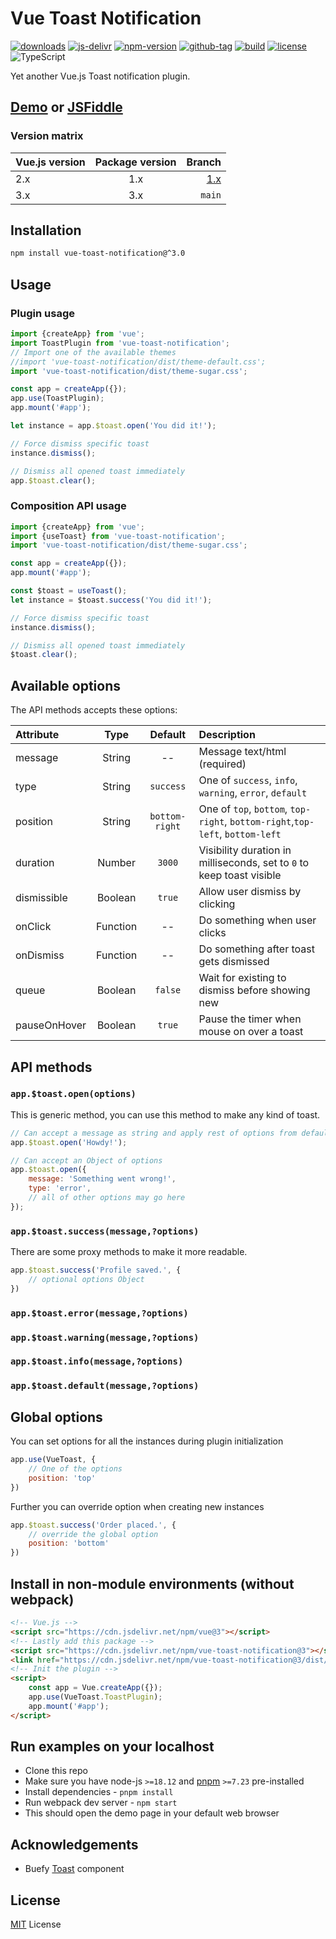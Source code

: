# Vue Toast Notification

[![downloads](https://badgen.net/npm/dt/vue-toast-notification)](https://npm-stat.com/charts.html?package=vue-toast-notification&from=2019-11-01)
[![js-delivr](https://data.jsdelivr.com/v1/package/npm/vue-toast-notification/badge?style=rounded)](https://www.jsdelivr.com/package/npm/vue-toast-notification)
[![npm-version](https://badgen.net/npm/v/vue-toast-notification)](https://www.npmjs.com/package/vue-toast-notification)
[![github-tag](https://badgen.net/github/tag/ankurk91/vue-toast-notification)](https://github.com/ankurk91/vue-toast-notification/tags)
[![build](https://github.com/ankurk91/vue-toast-notification/workflows/build/badge.svg)](https://github.com/ankurk91/vue-toast-notification/actions)
[![license](https://badgen.net/github/license/ankurk91/vue-toast-notification)](https://yarnpkg.com/en/package/vue-toast-notification)
![TypeScript](https://badgen.net/badge/icon/Typed?icon=typescript&label&labelColor=blue&color=555555)

Yet another Vue.js Toast notification plugin.

## [Demo](https://ankurk91.github.io/vue-toast-notification) or [JSFiddle](https://jsfiddle.net/ankurk91/4kqhsavp/)

### Version matrix

| Vue.js version | Package version | Branch        |
| :---           |:---------------:| ---:          | 
| 2.x            |       1.x       | [1.x](https://github.com/ankurk91/vue-toast-notification/tree/v1.x) |
| 3.x            |       3.x       | `main`                                                            |

## Installation

```bash
npm install vue-toast-notification@^3.0
```

## Usage

### Plugin usage

```js
import {createApp} from 'vue';
import ToastPlugin from 'vue-toast-notification';
// Import one of the available themes
//import 'vue-toast-notification/dist/theme-default.css';
import 'vue-toast-notification/dist/theme-sugar.css';

const app = createApp({});
app.use(ToastPlugin);
app.mount('#app');

let instance = app.$toast.open('You did it!');

// Force dismiss specific toast
instance.dismiss();

// Dismiss all opened toast immediately
app.$toast.clear();
```

### Composition API usage

```js
import {createApp} from 'vue';
import {useToast} from 'vue-toast-notification';
import 'vue-toast-notification/dist/theme-sugar.css';

const app = createApp({});
app.mount('#app');

const $toast = useToast();
let instance = $toast.success('You did it!');

// Force dismiss specific toast
instance.dismiss();

// Dismiss all opened toast immediately
$toast.clear();
```

## Available options

The API methods accepts these options:

| Attribute        | Type                | Default              | Description      |
| :---             | :---:               | :---:                | :---             |
|  message         | String              | --                   |  Message text/html (required)   |
|  type            | String              | `success`            |  One of `success`, `info`, `warning`, `error`, `default`  |
|  position        | String              | `bottom-right`       |  One of `top`, `bottom`, `top-right`, `bottom-right`,`top-left`, `bottom-left`  |
|  duration        | Number              | `3000`               |  Visibility duration in milliseconds, set to `0` to keep toast visible    |
|  dismissible     | Boolean             | `true`               |  Allow user dismiss by clicking    |
|  onClick         | Function            | --                   |  Do something when user clicks    |
|  onDismiss       | Function            | --                   |  Do something after toast gets dismissed    |
|  queue           | Boolean             | `false`              |  Wait for existing to dismiss before showing new     |
|  pauseOnHover    | Boolean             | `true`               |  Pause the timer when mouse on over a toast    |

## API methods

### `app.$toast.open(options)`

This is generic method, you can use this method to make any kind of toast.

```js
// Can accept a message as string and apply rest of options from defaults
app.$toast.open('Howdy!');

// Can accept an Object of options
app.$toast.open({
    message: 'Something went wrong!',
    type: 'error',
    // all of other options may go here
});
```

### `app.$toast.success(message,?options)`

There are some proxy methods to make it more readable.

```js
app.$toast.success('Profile saved.', {
    // optional options Object
})
```

### `app.$toast.error(message,?options)`

### `app.$toast.warning(message,?options)`

### `app.$toast.info(message,?options)`

### `app.$toast.default(message,?options)`

## Global options

You can set options for all the instances during plugin initialization

```js
app.use(VueToast, {
    // One of the options
    position: 'top'
})
```

Further you can override option when creating new instances

```js
app.$toast.success('Order placed.', {
    // override the global option
    position: 'bottom'
})
```

## Install in non-module environments (without webpack)

```html
<!-- Vue.js -->
<script src="https://cdn.jsdelivr.net/npm/vue@3"></script>
<!-- Lastly add this package -->
<script src="https://cdn.jsdelivr.net/npm/vue-toast-notification@3"></script>
<link href="https://cdn.jsdelivr.net/npm/vue-toast-notification@3/dist/theme-sugar.css" rel="stylesheet">
<!-- Init the plugin -->
<script>
    const app = Vue.createApp({});
    app.use(VueToast.ToastPlugin);
    app.mount('#app');
</script>
```

## Run examples on your localhost

* Clone this repo
* Make sure you have node-js `>=18.12` and [pnpm](https://pnpm.io/) `>=7.23` pre-installed
* Install dependencies - `pnpm install`
* Run webpack dev server - `npm start`
* This should open the demo page in your default web browser

## Acknowledgements

* Buefy [Toast](https://buefy.org/documentation/toast) component

## License

[MIT](LICENSE.txt) License

